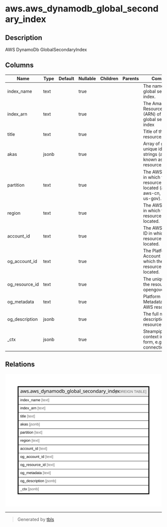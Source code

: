 # aws.aws_dynamodb_global_secondary_index

## Description

AWS DynamoDb GlobalSecondaryIndex

## Columns

| Name | Type | Default | Nullable | Children | Parents | Comment |
| ---- | ---- | ------- | -------- | -------- | ------- | ------- |
| index_name | text |  | true |  |  | The name of the global secondary index. |
| index_arn | text |  | true |  |  | The Amazon Resource Name (ARN) of the global secondary index |
| title | text |  | true |  |  | Title of the resource. |
| akas | jsonb |  | true |  |  | Array of globally unique identifier strings (also known as) for the resource. |
| partition | text |  | true |  |  | The AWS partition in which the resource is located (aws, aws-cn, or aws-us-gov). |
| region | text |  | true |  |  | The AWS Region in which the resource is located. |
| account_id | text |  | true |  |  | The AWS Account ID in which the resource is located. |
| og_account_id | text |  | true |  |  | The Platform Account ID in which the resource is located. |
| og_resource_id | text |  | true |  |  | The unique ID of the resource in opengovernance. |
| og_metadata | text |  | true |  |  | Platform Metadata of the AWS resource. |
| og_description | jsonb |  | true |  |  | The full model description of the resource |
| _ctx | jsonb |  | true |  |  | Steampipe context in JSON form, e.g. connection_name. |

## Relations

![er](aws.aws_dynamodb_global_secondary_index.svg)

---

> Generated by [tbls](https://github.com/k1LoW/tbls)
